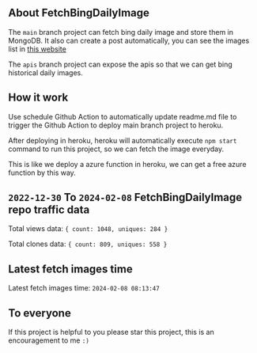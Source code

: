 ## About FetchBingDailyImage

The `main` branch project can fetch bing daily image and store them in MongoDB.
It also can create a post automatically, you can see the images list in [this website](https://oursalbum.netlify.app)

The `apis` branch project can expose the apis so that we can get bing historical daily images.

## How it work

Use schedule Github Action to automatically update readme.md file to trigger the Github Action to deploy main branch project to heroku.

After deploying in heroku, heroku will automatically execute `npm start` command to run this project, so we can fetch the image everyday.

This is like we deploy a azure function in heroku, we can get a free azure function by this way.

## `2022-12-30` To `2024-02-08` FetchBingDailyImage repo traffic data

Total views data: `{ count: 1048, uniques: 284 }`

Total clones data: `{ count: 809, uniques: 558 }`

## Latest fetch images time

Latest fetch images time: `2024-02-08 08:13:47`

## To everyone

If this project is helpful to you please star this project, this is an encouragement to me `:)`




